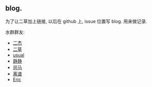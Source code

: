 
## blog.


为了让二草加上链接, 以后在 github 上, issue 位置写 blog. 用来做记录.


水群群友:
* [二杰](http://www.iancj.com/)
* [二草](http://www.caoxf.net/)
* [usual](http://meigong.org/)
* [静静](http://blog.sina.com.cn/2010jouick)
* [司马](https://github.com/bravf)
* [离谱](http://www.cnblogs.com/anychem/)
* [Eric](http://www.zuoby.com/)
